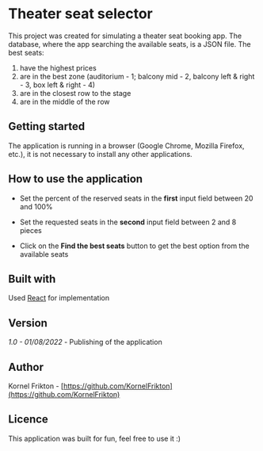 # Theater seat selector

This project was created for simulating a theater seat booking app. The database, where the app searching the available seats, is a JSON file.
The best seats: 
1. have the highest prices
2. are in the best zone (auditorium - 1; balcony mid - 2, balcony left & right - 3, box left & right - 4)
3. are in the closest row to the stage
4. are in the middle of the row

## Getting started

The application is running in a browser (Google Chrome, Mozilla Firefox, etc.), it is not necessary to install any other applications.

## How to use the application

- Set the percent of the reserved seats in the **first** input field between 20 and 100% 

- Set the requested seats in the **second** input field between 2 and 8 pieces

- Click on the **Find the best seats** button to get the best option from the available seats

## Built with

Used [React](https://reactjs.org/) for implementation

## Version

*1.0 - 01/08/2022* - Publishing of the application  

## Author

Kornel Frikton - [https://github.com/KornelFrikton](https://github.com/KornelFrikton)

## Licence

This application was built for fun, feel free to use it :)